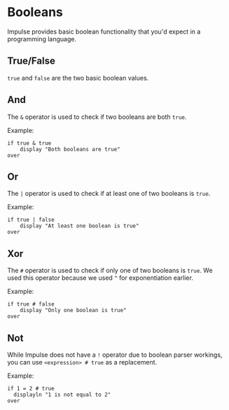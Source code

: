 # Booleans
Impulse provides basic boolean functionality that you'd expect in a programming language.

## True/False
`true` and `false` are the two basic boolean values.

## And
The `&` operator is used to check if two booleans are both `true`.

Example:
```ipl
if true & true
    display "Both booleans are true"
over
```

## Or
The `|` operator is used to check if at least one of two booleans is `true`.

Example:
```ipl
if true | false
    display "At least one boolean is true"
over
```

## Xor
The `#` operator is used to check if only one of two booleans is `true`. We used this operator because we used `^` for exponentiation earlier.

Example:
```ipl
if true # false
    display "Only one boolean is true"
over
```

## Not
While Impulse does not have a `!` operator due to boolean parser workings, you can use `<expression> # true` as a replacement.

Example:
```ipl
if 1 = 2 # true
  displayln "1 is not equal to 2"
over
```
